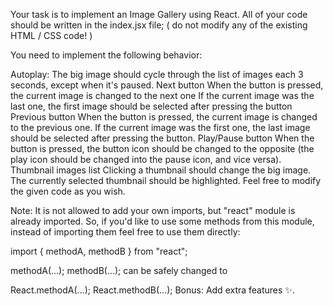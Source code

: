 Your task is to implement an Image Gallery using React.
All of your code should be written in the index.jsx file;
( do not modify any of the existing HTML / CSS code! )

You need to implement the following behavior:

Autoplay:
The big image should cycle through the list of images each 3 seconds,
except when it's paused.
Next button
When the button is pressed, the current image is changed to the next one
If the current image was the last one, the first image should be selected after pressing the button
Previous button
When the button is pressed, the current image is changed to the previous one.
If the current image was the first one, the last image should be selected after pressing the button.
Play/Pause button
When the button is pressed, the button icon should be changed to the opposite (the play icon should be changed into the pause icon, and vice versa).
Thumbnail images list
Clicking a thumbnail should change the big image.
The currently selected thumbnail should be highlighted.
Feel free to modify the given code as you wish.

Note: It is not allowed to add your own imports, but "react" module is already imported. So, if you'd like to use some methods from this module, instead of importing them feel free to use them directly:

import { methodA, methodB } from "react";

methodA(...);
methodB(...);
can be safely changed to

React.methodA(...);
React.methodB(...);
Bonus: Add extra features ✨.